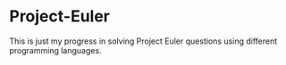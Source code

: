 # Project-Euler

This is just my progress in solving Project Euler questions using different programming languages.
